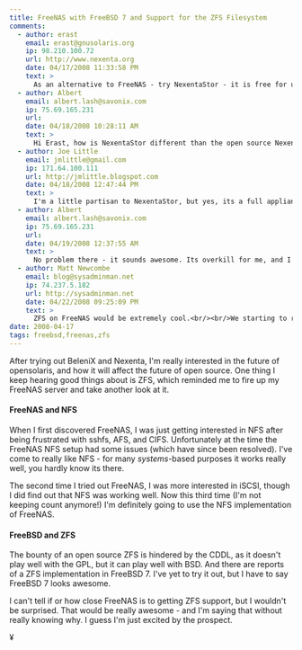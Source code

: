 ```yaml
---
title: FreeNAS with FreeBSD 7 and Support for the ZFS Filesystem
comments:
  - author: erast
    email: erast@gnusolaris.org
    ip: 98.210.100.72
    url: http://www.nexenta.org
    date: 04/17/2008 11:33:58 PM
    text: >
      As an alternative to FreeNAS - try NexentaStor - it is free for up to 1TB deployments
  - author: Albert
    email: albert.lash@savonix.com
    ip: 75.69.165.231
    url:
    date: 04/18/2008 10:28:11 AM
    text: >
      Hi Erast, how is NexentaStor different than the open source Nexenta? Are there proprietary components?
  - author: Joe Little
    email: jmlittle@gmail.com
    ip: 171.64.100.111
    url: http://jmlittle.blogspot.com
    date: 04/18/2008 12:47:44 PM
    text: >
      I'm a little partisan to NexentaStor, but yes, its a full appliance targeted at being a NAS, and its Nexenta's commercial solution that sits on top of Nexenta Core. Its proprietary in that the management layer is not open source, but the APIs to use and extend are published. Their Developer Edition is free to 1TB, and their Basic subscription model for 2, 4, or 6TB is extremely cheap, but is supported. I've been following the free/OS NAS as well as some commercial variants based on Linux/BSD for quite some time, and we've settled on NexentaStor long term. 50TB currently, and expect to hit 70TB this year.
  - author: Albert
    email: albert.lash@savonix.com
    ip: 75.69.165.231
    url:
    date: 04/19/2008 12:37:55 AM
    text: >
      No problem there - it sounds awesome. Its overkill for me, and I'm interested in trying out their developer edition. I've been having a heck of a time with hardware drivers on nexenta lately though - I'll have to identify some confirmed compatibility sets and try those out.
  - author: Matt Newcombe
    email: blog@sysadminman.net
    ip: 74.237.5.182
    url: http://sysadminman.net
    date: 04/22/2008 09:25:09 PM
    text: >
      ZFS on FreeNAS would be extremely cool.<br/><br/>We starting to run ZFS as work and the flexibility is just fantastic. Maybe needs a little more time to be totally stable though.<br/><br/>Matt
date: 2008-04-17
tags: freebsd,freenas,zfs
---
```

After trying out BeleniX and Nexenta, I'm really interested in the future of opensolaris, and how it will affect the future of open source. One thing I keep hearing good things about is ZFS, which reminded me to fire up my FreeNAS server and take another look at it.

#### FreeNAS and NFS

When I first discovered FreeNAS, I was just getting interested in NFS after being frustrated with sshfs, AFS, and CIFS. Unfortunately at the time the FreeNAS NFS setup had some issues (which have since been resolved). I've come to really like NFS - for many <em>systems</em>-based purposes it works really well, you hardly know its there.

The second time I tried out FreeNAS, I was more interested in iSCSI, though I did find out that NFS was working well. Now this third time (I'm not keeping count anymore!) I'm definitely going to use the NFS implementation of FreeNAS.

#### FreeBSD and ZFS

The bounty of an open source ZFS is hindered by the CDDL, as it doesn't play well with the GPL, but it can play well with BSD. And there are reports of a ZFS implementation in FreeBSD 7. I've yet to try it out, but I have to say FreeBSD 7 looks awesome.

I can't tell if or how close FreeNAS is to getting ZFS support, but I wouldn't be surprised. That would be really awesome - and I'm saying that without really knowing why. I guess I'm just excited by the prospect.

¥

